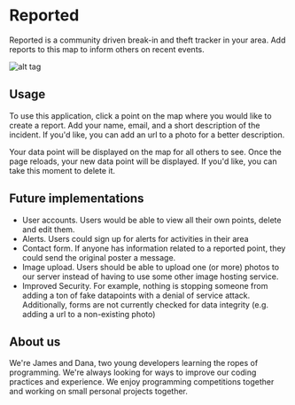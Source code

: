 # Reported

Reported is a community driven break-in and theft tracker in your area. Add reports to this map to inform others on recent events.

![alt tag](http://i.imgur.com/SY3jEdw.png)

## Usage
To use this application, click a point on the map where you would like to create a report. Add your name, email, and a short description of the incident. If you'd like, you can add an url to a photo for a better description.

Your data point will be displayed on the map for all others to see. Once the page reloads, your new data point will be displayed. If you'd like, you can take this moment to delete it.

## Future implementations 
 - User accounts. Users would be able to view all their own points, delete and edit them. 
 - Alerts. Users could sign up for alerts for activities in their area
 - Contact form. If anyone has information related to a reported point, they could send the original poster a message. 
 - Image upload. Users should be able to upload one (or more) photos to our server instead of having to use some other image hosting service. 
 - Improved Security. For example, nothing is stopping someone from adding a ton of fake datapoints with a denial of service attack. Additionally, forms are not currently checked for data integrity (e.g. adding a url to a non-existing photo)

## About us 
We're James and Dana, two young developers learning the ropes of programming. We're always looking for ways to improve our coding practices and experience. We enjoy programming competitions together and working on small personal projects together. 
